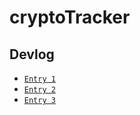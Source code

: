 # cryptoTracker
 



## Devlog

- [`Entry 1`](..%20cryptoTracker%20devlog%20entry1.md)
- [`Entry 2`](..%20cryptoTracker%20devlog%20entry2.md)
- [`Entry 3`](..%20cryptoTracker%20devlog%20entry3.md)